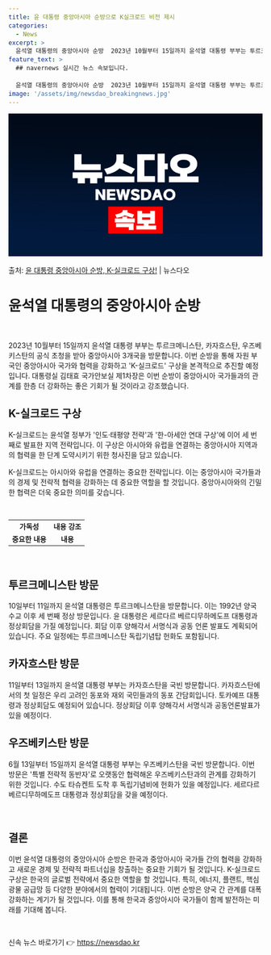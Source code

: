 ```yaml
---
title: 윤 대통령 중앙아시아 순방으로 K실크로드 비전 제시
categories:
  - News
excerpt: >
  윤석열 대통령의 중앙아시아 순방  2023년 10월부터 15일까지 윤석열 대통령 부부는 투르크메니스탄, 카자…
feature_text: >
  ## navernews 실시간 뉴스 속보입니다.

  윤석열 대통령의 중앙아시아 순방  2023년 10월부터 15일까지 윤석열 대통령 부부는 투르크메니스탄, 카자…
image: '/assets/img/newsdao_breakingnews.jpg'
---
```


![뉴스다오 속보](/assets/img/newsdao_breakingnews.jpg)

<p>출처: <a href="https://newsdao.kr/4136" rel="dofollow">윤 대통령 중앙아시아 순방, K-실크로드 구상!</a> | 뉴스다오</p>

<h1 data-ke-size="size26"><b>윤석열 대통령의 중앙아시아 순방</b></h1>
<p data-ke-size="size16">&nbsp;</p>
<p data-ke-size="size16">2023년 10월부터 15일까지 윤석열 대통령 부부는 투르크메니스탄, 카자흐스탄, 우즈베키스탄의 공식 초청을 받아 중앙아시아 3개국을 방문합니다. 이번 순방을 통해 자원 부국인 중앙아시아 국가와 협력을 강화하고 'K-실크로드' 구상을 본격적으로 추진할 예정입니다. 대통령실 김태효 국가안보실 제1차장은 이번 순방이 중앙아시아 국가들과의 관계를 한층 더 강화하는 좋은 기회가 될 것이라고 강조했습니다.</p>
<h2 data-ke-size="size26">K-실크로드 구상</h2>
<p data-ke-size="size16">K-실크로드는 윤석열 정부가 '인도·태평양 전략'과 '한-아세안 연대 구상'에 이어 세 번째로 발표한 지역 전략입니다. 이 구상은 아시아와 유럽을 연결하는 중앙아시아 지역과의 협력을 한 단계 도약시키기 위한 청사진을 담고 있습니다.</p>
<p data-ke-size="size16">K-실크로드는 아시아와 유럽을 연결하는 중요한 전략입니다. 이는 중앙아시아 국가들과의 경제 및 전략적 협력을 강화하는 데 중요한 역할을 할 것입니다. 중앙아시아와의 긴밀한 협력은 더욱 중요한 의미를 갖습니다.</p>
<p data-ke-size="size16">&nbsp;</p>
<table>
	<tbody>
		<tr>
			<td style="text-align: center; height: 17px;"><b>가독성</b></td>
			<td style="text-align: center; height: 17px;"><b>내용 강조</b></td>
		</tr>
		<tr>
			<td style="text-align: center; height: 17px;"><b>중요한 내용</b></td>
			<td style="text-align: center; height: 17px;"><b>내용</b></td>
		</tr>
	</tbody>
</table>
<p data-ke-size="size16">&nbsp;</p>
<h2 data-ke-size="size26">투르크메니스탄 방문</h2>
<p data-ke-size="size16">10일부터 11일까지 윤석열 대통령은 투르크메니스탄을 방문합니다. 이는 1992년 양국 수교 이후 세 번째 정상 방문입니다. 윤 대통령은 세르다르 베르디무하메도프 대통령과 정상회담을 가질 예정입니다. 회담 이후 양해각서 서명식과 공동 언론 발표도 계획되어 있습니다. 주요 일정에는 투르크메니스탄 독립기념탑 헌화도 포함됩니다.</p>
<h2 data-ke-size="size26">카자흐스탄 방문</h2>
<p data-ke-size="size16">11일부터 13일까지 윤석열 대통령 부부는 카자흐스탄을 국빈 방문합니다. 카자흐스탄에서의 첫 일정은 우리 고려인 동포와 재외 국민들과의 동포 간담회입니다. 토카예프 대통령과 정상회담도 예정되어 있습니다. 정상회담 이후 양해각서 서명식과 공동언론발표가 있을 예정이다.</p>
<h2 data-ke-size="size26">우즈베키스탄 방문</h2>
<p data-ke-size="size16">6월 13일부터 15일까지 윤석열 대통령 부부는 우즈베키스탄을 국빈 방문합니다. 이번 방문은 '특별 전략적 동반자'로 오랫동안 협력해온 우즈베키스탄과의 관계를 강화하기 위한 것입니다. 수도 타슈켄트 도착 후 독립기념비에 헌화가 있을 예정입니다. 세르다르 베르디무하메도프 대통령과 정상회담을 갖을 예정이다.</p>
<p data-ke-size="size16">&nbsp;</p>
<h2 data-ke-size="size26">결론</h2>
<p data-ke-size="size16">이번 윤석열 대통령의 중앙아시아 순방은 한국과 중앙아시아 국가들 간의 협력을 강화하고 새로운 경제 및 전략적 파트너십을 창출하는 중요한 기회가 될 것입니다. K-실크로드 구상은 한국의 글로벌 전략에서 중요한 역할을 할 것입니다. 특히, 에너지, 플랜트, 핵심 광물 공급망 등 다양한 분야에서의 협력이 기대됩니다. 이번 순방은 양국 간 관계를 대폭 강화하는 계기가 될 것입니다. 이를 통해 한국과 중앙아시아 국가들이 함께 발전하는 미래를 기대해 봅니다.</p>
<p data-ke-size="size16">&nbsp;</p>
<p data-ke-size="size16"></p> 

신속 뉴스 바로가기 👉 <a href="https://newsdao.kr" rel="dofollow">https://newsdao.kr</a>



